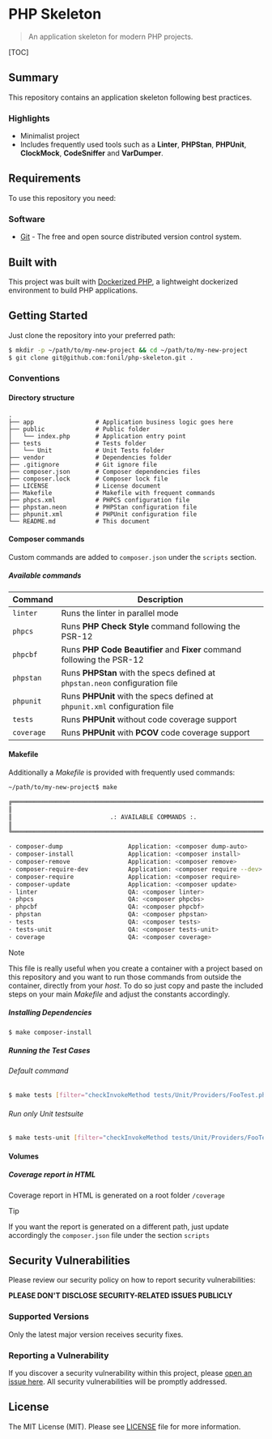 # PHP Skeleton


> An application skeleton for modern PHP projects. 


[TOC]


## Summary

This repository contains an application skeleton following best practices.


### Highlights

- Minimalist project 
- Includes frequently used tools such as a **Linter**, **PHPStan**, **PHPUnit**, **ClockMock**, **CodeSniffer** and **VarDumper**.


## Requirements

To use this repository you need:

### Software

- [Git](https://git-scm.com/) - The free and open source distributed version control system.

## Built with

This project was built with [Dockerized PHP](https://github.com/fonil/dockerized-php), a lightweight dockerized environment to build PHP applications. 


## Getting Started

Just clone the repository into your preferred path:

```bash
$ mkdir -p ~/path/to/my-new-project && cd ~/path/to/my-new-project
$ git clone git@github.com:fonil/php-skeleton.git .
```

### Conventions

#### Directory structure

```text
.
├── app                 # Application business logic goes here
├── public              # Public folder
│   └── index.php       # Application entry point
├── tests               # Tests folder
│   └── Unit            # Unit Tests folder
├── vendor              # Dependencies folder
├── .gitignore          # Git ignore file
├── composer.json       # Composer dependencies files
├── composer.lock       # Composer lock file
├── LICENSE             # License document
├── Makefile            # Makefile with frequent commands
├── phpcs.xml           # PHPCS configuration file
├── phpstan.neon        # PHPStan configuration file
├── phpunit.xml         # PHPUnit configuration file
└── README.md           # This document
```

#### Composer commands

Custom commands are added to `composer.json` under the `scripts` section.

##### Available commands

| Command    | Description                                                  |
| ---------- | ------------------------------------------------------------ |
| `linter`   | Runs the linter in parallel mode                             |
| `phpcs`    | Runs **PHP Check Style** command following the PSR-12        |
| `phpcbf`   | Runs **PHP Code Beautifier** and **Fixer** command following the PSR-12 |
| `phpstan`  | Runs **PHPStan** with the specs defined at `phpstan.neon` configuration file |
| `phpunit`  | Runs **PHPUnit** with the specs defined at `phpunit.xml` configuration file |
| `tests`    | Runs **PHPUnit** without code coverage support               |
| `coverage` | Runs **PHPUnit** with **PCOV** code coverage support         |

#### Makefile

Additionally a *Makefile* is provided with frequently used commands:

```bash
~/path/to/my-new-project$ make

╔══════════════════════════════════════════════════════════════════════════════╗
║                                                                              ║
║                           .: AVAILABLE COMMANDS :.                           ║
║                                                                              ║
╚══════════════════════════════════════════════════════════════════════════════╝

· composer-dump                  Application: <composer dump-auto>
· composer-install               Application: <composer install>
· composer-remove                Application: <composer remove>
· composer-require-dev           Application: <composer require --dev>
· composer-require               Application: <composer require>
· composer-update                Application: <composer update>
· linter                         QA: <composer linter>
· phpcs                          QA: <composer phpcbs>
· phpcbf                         QA: <composer phpcbf>
· phpstan                        QA: <composer phpstan>
· tests                          QA: <composer tests>
· tests-unit                     QA: <composer tests-unit>
· coverage                       QA: <composer coverage>
```

> [!NOTE]
>
> This file is really useful when you create a container with a project based on this repository and you want to run those commands from outside the container, directly from your *host*. To do so just copy and paste the included steps on your main *Makefile* and adjust the constants accordingly.

##### Installing Dependencies

```bash
$ make composer-install
```

##### Running the Test Cases

###### Default command

```bash
$ make tests [filter="checkInvokeMethod tests/Unit/Providers/FooTest.php"]
```

###### Run only Unit testsuite

```bash
$ make tests-unit [filter="checkInvokeMethod tests/Unit/Providers/FooTest.php"]
```

#### Volumes

##### Coverage report in HTML

Coverage report in HTML is generated on a root folder `/coverage`

> [!TIP]
>
> If you want the report is generated on a different path, just update accordingly the `composer.json` file under the section `scripts`  


## Security Vulnerabilities

Please review our security policy on how to report security vulnerabilities:

**PLEASE DON'T DISCLOSE SECURITY-RELATED ISSUES PUBLICLY**

### Supported Versions

Only the latest major version receives security fixes.

### Reporting a Vulnerability

If you discover a security vulnerability within this project, please [open an issue here](https://github.com/fonil/php-skeleton/issues). All security vulnerabilities will be promptly addressed.

## License

The MIT License (MIT). Please see [LICENSE](./LICENSE) file for more information.
